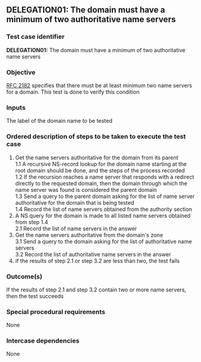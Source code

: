 ## DELEGATION01: The domain must have a minimum of two authoritative name servers   

### Test case identifier

**DELEGATION01:** The domain must have a minimum of two authoritative name servers

### Objective

[RFC 2182](http://tools.ietf.org/html/rfc2182) specifies that there must be at least minimum two name servers for a domain. This test is done to verify this condition

### Inputs

The label of the domain name to be tested

### Ordered description of steps to be taken to execute the test case

1. Get the name servers authoritative for the domain from its parent <br/>
1.1 A recursive NS-record lookup for the domain name starting at the root domain should be done, and the steps of the process recorded <br/>
1.2 If the recursion reaches a name server that responds with a redirect directly to the requested domain, then the domain through which the name server was found is considered the parent domain <br/>
1.3 Send a query to the parent domain asking for the list of name server authoritative for the domain that is being tested <br/>
1.4 Record the list of name servers obtained from the authority section <br/>
2. A NS query for the domain is made to all listed name servers obtained from step 1.4 <br/>2.1 Record the list of name servers in the answer 
3. Get the name servers authoritative from the domain's zone <br/>
3.1 Send a query to the domain asking for the list of authoritative name servers<br/>
3.2 Record the list of authoritative name servers in the answer <br/>
4. if the results of step 2.1 or step 3.2 are less than two, the test fails
 
### Outcome(s)

If the results of step 2.1 and step 3.2 contain two or more name servers, then the test succeeds 

### Special procedural requirements

None 

### Intercase dependencies

None
